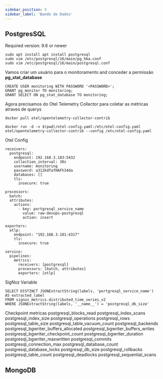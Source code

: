 ```yaml
---
sidebar_position: 5
sidebar_label: 'Bando de Dados'
---
```


## PostgresSQL

Required version: 9.6 or newer

```
sudo apt install apt install postgresql
sudo vim /etc/postgresql/16/main/pg_hba.conf
sudo vim /etc/postgresql/16/main/postgresql.conf
```

Vamos criar um usuário para o monitoramento and conceder a permissão **pg_stat_database**

```
CREATE USER monitoring WITH PASSWORD '<PASSWORD>';
GRANT pg_monitor TO monitoring;
GRANT SELECT ON pg_stat_database TO monitoring;
```

Agora precisamos do Otel Telemetry Collector para coletar as métricas atraves de querys

```
docker pull otel/opentelemetry-collector-contrib

docker run -d -v $(pwd)/otel-config.yaml:/etc/otel-config.yaml otel/opentelemetry-collector-contrib --config /etc/otel-config.yaml
```


Otel Config

```
receivers:
  postgresql:
    endpoint: 192.168.3.183:5432
    collection_interval: 30s
    username: monitoring
    password: a312kdfafHAFh34da
    databases: []
    tls:
      insecure: true

processors:
  batch:
  attributes:
    actions:
      - key: portgresql_service_name
        value: raw-devops-postgresql
        action: insert

exporters:
  otlp:
    endpoint: "192.168.3.181:4317"
    tls:
      insecure: true

service:
  pipelines:
    metrics:
      receivers: [postgresql]
      processors: [batch, attributes]
      exporters: [otlp]
```

SigNoz Variable

```
SELECT DISTINCT JSONExtractString(labels, 'portgresql_service_name') AS extracted_label
FROM signoz_metrics.distributed_time_series_v2
WHERE JSONExtractString(labels, '__name__') = 'postgresql_db_size'
```


Checkpoint metricas
postgresql_blocks_read
postgresql_index_scans
postgresql_index_size
postgresql_operations
postgresql_rows
postgresql_table_size
postgresql_table_vacuum_count
postgresql_backends
postgresql_bgwriter_buffers_allocated
postgresql_bgwriter_buffers_writes
postgresql_bgwriter_checkpoint_count
postgresql_bgwriter_duration
postgresql_bgwriter_maxwritten
postgresql_commits
postgresql_connection_max
postgresql_database_count
postgresql_database_locks
postgresql_db_size
postgresql_rollbacks
postgresql_table_count
postgresql_deadlocks
postgresql_sequential_scans



## MongoDB

